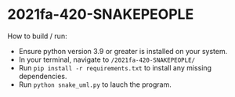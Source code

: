 # 2021fa-420-SNAKEPEOPLE

How to build / run:
- Ensure python version 3.9 or greater is installed on your system.
- In your terminal, navigate to `/2021fa-420-SNAKEPEOPLE/`
- Run `pip install -r requirements.txt` to install any missing dependencies.
- Run `python snake_uml.py` to lauch the program.